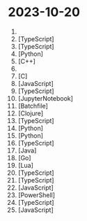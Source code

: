 # 2023-10-20

1. [](https://github.comundefined "Explain complex systems using visuals and simple terms. Help you prepare for system design interviews.") 
2. [](https://github.comundefined "An Autonomous LLM Agent for Complex Task Solving") [TypeScript]
3. [](https://github.comundefined "A powerful cross-platform UI toolkit for building native-quality iOS, Android, and Progressive Web Apps with HTML, CSS, and JavaScript.") [TypeScript]
4. [](https://github.comundefined "Teaching LLMs memory management for unbounded context 📚🦙") [Python]
5. [](https://github.comundefined "Chromium fork named after radioactive element No. 90. Windows and MacOS/Raspi/Android/Special builds are in different repositories, links are towards the top of the README.md.") [C++]
6. [](https://github.comundefined "A curated list of free courses & certifications.") 
7. [](https://github.comundefined "Flipper Zero Unleashed Firmware") [C]
8. [](https://github.comundefined "Removes The Ad blocker are not allowed on Youtube") [JavaScript]
9. [](https://github.comundefined "Build your React-based CRUD applications, without constraints. 🌟 Star to support our work!") [TypeScript]
10. [](https://github.comundefined "Playing Pokemon Red with Reinforcement Learning") [JupyterNotebook]
11. [](https://github.comundefined "Chromium fork for Windows named after radioactive element No. 90; Windows builds of https://github.com/Alex313031/Thorium") [Batchfile]
12. [](https://github.comundefined "Programming Language Research, Applied PLT & Compilers") [Clojure]
13. [](https://github.comundefined "") [TypeScript]
14. [](https://github.comundefined "⚡ Building applications with LLMs through composability ⚡") [Python]
15. [](https://github.comundefined "A sample app for the Retrieval-Augmented Generation pattern running in Azure, using Azure Cognitive Search for retrieval and Azure OpenAI large language models to power ChatGPT-style and Q&A experiences.") [Python]
16. [](https://github.comundefined "") [TypeScript]
17. [](https://github.comundefined "This repository is for active development of the Azure SDK for Java. For consumers of the SDK we recommend visiting our public developer docs at https://docs.microsoft.com/java/azure/ or our versioned developer docs at https://azure.github.io/azure-sdk-for-java.") [Java]
18. [](https://github.comundefined "Find and verify credentials") [Go]
19. [](https://github.comundefined "🦍 The Cloud-Native API Gateway") [Lua]
20. [](https://github.comundefined "Authentication for the Web.") [TypeScript]
21. [](https://github.comundefined "The best way to start a full-stack, typesafe Next.js app") [TypeScript]
22. [](https://github.comundefined "Three.js-based implementation of the 3D Gaussian splat viewer") [JavaScript]
23. [](https://github.comundefined "game of active directory") [PowerShell]
24. [](https://github.comundefined "⛅️ Home to Wrangler, the CLI for Cloudflare Workers®") [TypeScript]
25. [](https://github.comundefined "Node.js JavaScript runtime ✨🐢🚀✨") [JavaScript]
